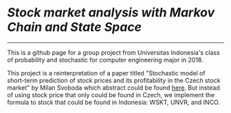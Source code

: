 # *Stock market analysis with Markov Chain and State Space*
__________________________________________________________________________________________________________________________________________________________________________________
This is a github page for a group project from Universitas Indonesia's class of probability and stochastic for computer engineering major in 2018. 

This project is a reinterpretation of a paper titled "Stochastic model of short-term prediction of stock prices and its profitability in the Czech stock market" by Milan Svoboda
which abstract could be found [here]. But instead of using stock price that only could be found in Czech, we implement the formula to stock that could be found in Indonesia:
WSKT, UNVR, and INCO.



[here]:https://www.researchgate.net/publication/303887637_Stochastic_model_of_short-term_prediction_of_stock_prices_and_its_profitability_in_the_Czech_stock_market
